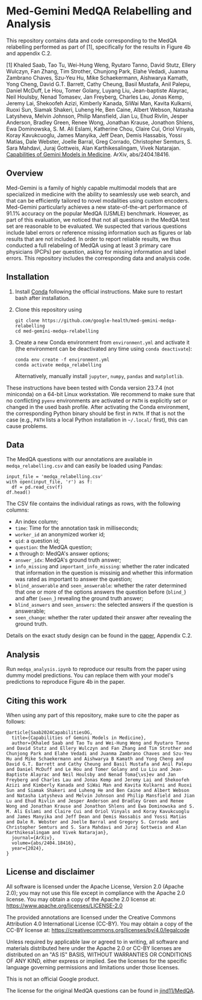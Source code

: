 # Med-Gemini MedQA Relabelling and Analysis

This repository contains data and code corresponding to the MedQA relabelling
performed as part of [1], specifically for the results in Figure 4b and appendix
C.2.

[1] Khaled Saab, Tao Tu, Wei-Hung Weng, Ryutaro Tanno, David Stutz, Ellery Wulczyn,
    Fan Zhang, Tim Strother, Chunjong Park, Elahe Vedadi, Juanma Zambrano Chaves,
    Szu-Yeu Hu, Mike Schaekermann, Aishwarya Kamath, Yong Cheng, David G.T. Barrett,
    Cathy Cheung, Basil Mustafa, Anil Palepu, Daniel McDuff, Le Hou, Tomer Golany,
    Luyang Liu, Jean-baptiste Alayrac, Neil Houlsby, Nenad Tomasev, Jan Freyberg,
    Charles Lau, Jonas Kemp, Jeremy Lai, Shekoofeh Azizi, Kimberly Kanada, SiWai Man,
    Kavita Kulkarni, Ruoxi Sun, Siamak Shakeri, Luheng He, Ben Caine, Albert Webson,
    Natasha Latysheva, Melvin Johnson, Philip Mansfield, Jian Lu, Ehud Rivlin,
    Jesper Anderson, Bradley Green, Renee Wong, Jonathan Krause, Jonathon Shlens,
    Ewa Dominowska, S. M. Ali Eslami, Katherine Chou, Claire Cui, Oriol Vinyals,
    Koray Kavukcuoglu, James Manyika, Jeff Dean, Demis Hassabis, Yossi Matias,
    Dale Webster, Joelle Barral, Greg Corrado, Christopher Semturs, S. Sara Mahdavi,
    Juraj Gottweis, Alan Karthikesalingam, Vivek Natarajan.
    [Capabilities of Gemini Models in Medicine](https://arxiv.org/abs/2404.18416).
    ArXiv, abs/2404.18416.

## Overview

Med-Gemini is a family of highly capable multimodal models that are specialized in
medicine with the ability to seamlessly use web search, and that can be efficiently
tailored to novel modalities using custom encoders. Med-Gemini particularly achieves
a new state-of-the-art performance of 91.1% accuracy on the popular MedQA (USMLE) benchmark.
However, as part of this evaluation, we noticed that not all questions in the MedQA test
set are reasonable to be evaluated. We suspected that various questions include label errors
or reference missing information such as figures or lab results that are not included.
In order to report reliable results, we thus conducted a full relabeling of MedQA using
at least 3 primary care physicians (PCPs) per question, asking for missing information and
label errors. This repository includes the corresponding data and analysis code.

## Installation

1. Install [Conda](https://docs.conda.io/en/latest/) following the
   official instructions. Make sure to restart bash after installation.
2. Clone this repository using

    ```
    git clone https://github.com/google-health/med-gemini-medqa-relabelling
    cd med-gemini-medqa-relabelling
    ```

3. Create a new Conda environment from `environment.yml` and activate it
   (the environment can be deactivated any time using `conda deactivate`):

    ```
    conda env create -f environment.yml
    conda activate medqa_relabelling
    ```

   Alternatively, manually install `jupyter`, `numpy`, `pandas` and `matplotlib`.

These instructions have been tested with Conda version 23.7.4 (not miniconda)
on a 64-bit Linux workstation. We recommend to make sure that no conflicting
`pyenv` environments are activated or `PATH` is explicitly set or changed in
the used bash profile. After activating the Conda environment, the corresponding
Python binary should be first in `PATH`. If that is not the case (e.g.,
`PATH` lists a local Python installation in `~/.local/` first), this can
cause problems.

## Data

The MedQA questions with our annotations are available in `medqa_relabelling.csv` and
can easily be loaded using Pandas:

```
input_file = 'medqa_relabelling.csv'
with open(input_file, 'r') as f:
  df = pd.read_csv(f)
df.head()
```

The CSV file contains the individual ratings as rows, with the following columns:

* An index column;
* `time`: Time for the annotation task in milliseconds;
* `worker_id` an anonymized worker id;
* `qid`: a question id;
* `question`: the MedQA question;
* `A` through `D`: MedQA's answer options;
* `answer_idx`: MedQA's ground truth answer;
* `info_missing` and `important_info_missing`: whether the rater indicated that
  information in the question is missinig and whether this information was rated
  as important to answer the question;
* `blind_answerable` and `seen_answerable`: whether the rater determined that one
  or more of the options answers the question before (`blind_`) and after (`seen_`)
  revealing the ground truth answer;
* `blind_asnwers` and `seen_answers`: the selected answers if the question is answerable;
* `seen_change`: whether the rater updated their answer after revealing the ground truth.

Details on the exact study design can be found in the [paper](https://arxiv.org/abs/2404.18416), Appendix C.2.

## Analysis

Run `medqa_analysis.ipynb` to reproduce our results from the paper using dummy model predictions.
You can replace them with your model's predictions to reproduce Figure 4b in the paper.

## Citing this work

When using any part of this repository, make sure to cite the paper as follows:

```
@article{Saab2024CapabilitiesOG,
  title={Capabilities of Gemini Models in Medicine},
  author={Khaled Saab and Tao Tu and Wei-Hung Weng and Ryutaro Tanno and David Stutz and Ellery Wulczyn and Fan Zhang and Tim Strother and Chunjong Park and Elahe Vedadi and Juanma Zambrano Chaves and Szu-Yeu Hu and Mike Schaekermann and Aishwarya B Kamath and Yong Cheng and David G.T. Barrett and Cathy Cheung and Basil Mustafa and Anil Palepu and Daniel McDuff and Le Hou and Tomer Golany and Lu Liu and Jean-Baptiste Alayrac and Neil Houlsby and Nenad Toma{\vs}ev and Jan Freyberg and Charles Lau and Jonas Kemp and Jeremy Lai and Shekoofeh Azizi and Kimberly Kanada and SiWai Man and Kavita Kulkarni and Ruoxi Sun and Siamak Shakeri and Luheng He and Ben Caine and Albert Webson and Natasha Latysheva and Melvin Johnson and Philip Mansfield and Jian Lu and Ehud Rivlin and Jesper Anderson and Bradley Green and Renee Wong and Jonathan Krause and Jonathon Shlens and Ewa Dominowska and S. M. Ali Eslami and Claire Cui and Oriol Vinyals and Koray Kavukcuoglu and James Manyika and Jeff Dean and Demis Hassabis and Yossi Matias and Dale R. Webster and Joelle Barral and Gregory S. Corrado and Christopher Semturs and S. Sara Mahdavi and Juraj Gottweis and Alan Karthikesalingam and Vivek Natarajan},
  journal={ArXiv},
  volume={abs/2404.18416},
  year={2024},
}
```

## License and disclaimer

All software is licensed under the Apache License, Version 2.0 (Apache 2.0); you may not use this file except in compliance with the Apache 2.0 license. You may obtain a copy of the Apache 2.0 license at: https://www.apache.org/licenses/LICENSE-2.0

The provided annotations are licensed under the Creative Commons Attribution 4.0 International License (CC-BY). You may obtain a copy of the CC-BY license at: https://creativecommons.org/licenses/by/4.0/legalcode

Unless required by applicable law or agreed to in writing, all software and materials distributed here under the Apache 2.0 or CC-BY licenses are distributed on an "AS IS" BASIS, WITHOUT WARRANTIES OR CONDITIONS OF ANY KIND, either express or implied. See the licenses for the specific language governing permissions and limitations under those licenses.

This is not an official Google product.

The license for the original MedQA questions can be found in [jind11/MedQA](https://github.com/jind11/MedQA).
